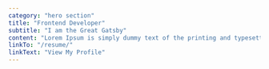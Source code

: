 ```yaml
---
category: "hero section"
title: "Frontend Developer"
subtitle: "I am the Great Gatsby"
content: "Lorem Ipsum is simply dummy text of the printing and typesetting industry. Lorem Ipsum has been the industry standard dummy text ever since the 1500s, when an unknown printer took a galley of type and scrambled it to make a type specimen book."
linkTo: "/resume/"
linkText: "View My Profile"
---
```

